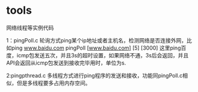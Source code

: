 # tools
网络线程等实例代码

1：pingPoll.c
    轮询方式ping某个ip地址或者主机名，检测网络是否连接外网，比如ping www.baidu.com
    pingPoll [www.baidu.com] [5] [3000]   这里ping百度，icmp包发送五次，并且3s的超时设置，如果网络不通，3s后会返回，并且API会返回从icmp包发送到接收完毕用时，单位为s.
    
2:pingpthread.c
  多线程方式进行ping程序的发送和接收，功能同pingPoll.c相似，但是多线程要多占用内存空间。
